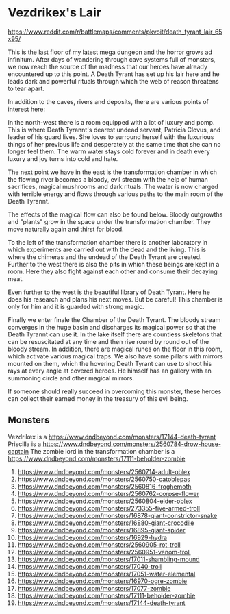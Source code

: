# Vezdrikex's Lair
https://www.reddit.com/r/battlemaps/comments/pkvoit/death_tyrant_lair_65x95/

This is the last floor of my latest mega dungeon and the horror grows ad infinitum. After days of wandering through cave systems full of monsters, we now reach the source of the madness that our heroes have already encountered up to this point. A Death Tyrant has set up his lair here and he leads dark and powerful rituals through which the web of reason threatens to tear apart.

In addition to the caves, rivers and deposits, there are various points of interest here:

In the north-west there is a room equipped with a lot of luxury and pomp. This is where Death Tyrannt's dearest undead servant, Patricia Clovus, and leader of his guard lives. She loves to surround herself with the luxurious things of her previous life and desperately at the same time that she can no longer feel them. The warm water stays cold forever and in death every luxury and joy turns into cold and hate.

The next point we have in the east is the transformation chamber in which the flowing river becomes a bloody, evil stream with the help of human sacrifices, magical mushrooms and dark rituals. The water is now charged with terrible energy and flows through various paths to the main room of the Death Tyrannt.

The effects of the magical flow can also be found below. Bloody outgrowths and "plants" grow in the space under the transformation chamber. They move naturally again and thirst for blood.

To the left of the transformation chamber there is another laboratory in which experiments are carried out with the dead and the living. This is where the chimeras and the undead of the Death Tyrant are created. Further to the west there is also the pits in which these beings are kept in a room. Here they also fight against each other and consume their decaying meat.

Even further to the west is the beautiful library of Death Tyrant. Here he does his research and plans his next moves. But be careful! This chamber is only for him and it is guarded with strong magic.

Finally we enter finale the Chamber of the Death Tyrant. The bloody stream converges in the huge basin and discharges its magical power so that the Death Tyrannt can use it. In the lake itself there are countless skeletons that can be resuscitated at any time and then rise round by round out of the bloody stream. In addition, there are magical runes on the floor in this room, which activate various magical traps. We also have some pillars with mirrors mounted on them, which the hovering Death Tyrant can use to shoot his rays at every angle at covered heroes. He himself has an gallery with an summoning circle and other magical mirrors.

If someone should really succeed in overcoming this monster, these heroes can collect their earned money in the treasury of this evil being.

## Monsters
Vezdrikex is a https://www.dndbeyond.com/monsters/17144-death-tyrant
Priscilla is a https://www.dndbeyond.com/monsters/2560784-drow-house-captain
The zombie lord in the transformation chamber is a https://www.dndbeyond.com/monsters/17111-beholder-zombie

1. https://www.dndbeyond.com/monsters/2560714-adult-oblex
2. https://www.dndbeyond.com/monsters/2560750-catoblepas
3. https://www.dndbeyond.com/monsters/2560816-froghemoth
4. https://www.dndbeyond.com/monsters/2560762-corpse-flower
5. https://www.dndbeyond.com/monsters/2560804-elder-oblex
6. https://www.dndbeyond.com/monsters/273355-five-armed-troll
7. https://www.dndbeyond.com/monsters/16878-giant-constrictor-snake
8. https://www.dndbeyond.com/monsters/16880-giant-crocodile
9. https://www.dndbeyond.com/monsters/16895-giant-spider
10. https://www.dndbeyond.com/monsters/16929-hydra
11. https://www.dndbeyond.com/monsters/2560905-rot-troll
12. https://www.dndbeyond.com/monsters/2560951-venom-troll
13. https://www.dndbeyond.com/monsters/17011-shambling-mound
14. https://www.dndbeyond.com/monsters/17040-troll
15. https://www.dndbeyond.com/monsters/17051-water-elemental
16. https://www.dndbeyond.com/monsters/16970-ogre-zombie
17. https://www.dndbeyond.com/monsters/17077-zombie
18. https://www.dndbeyond.com/monsters/17111-beholder-zombie
19. https://www.dndbeyond.com/monsters/17144-death-tyrant
